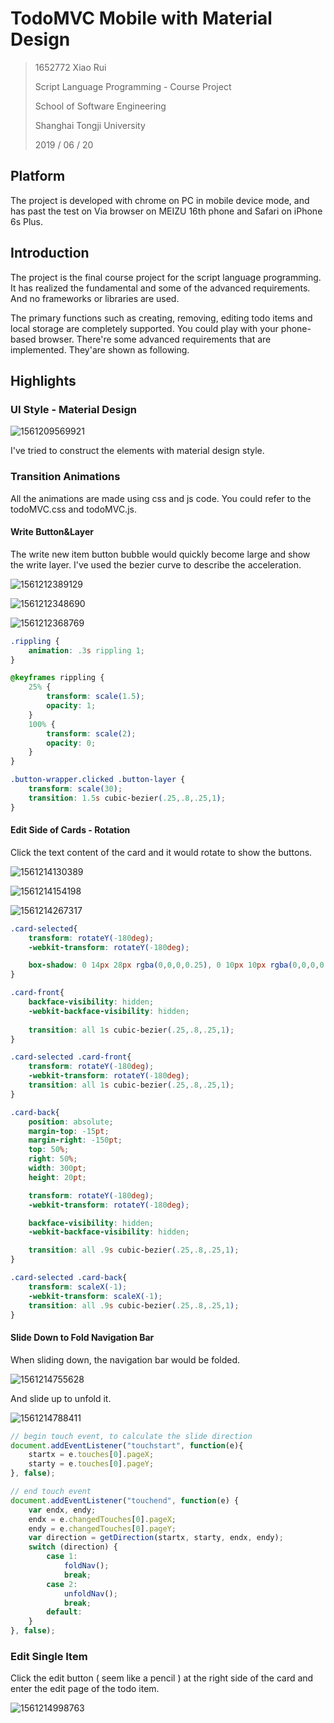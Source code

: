 # TodoMVC Mobile with Material Design



> 1652772  Xiao Rui
>
> Script Language Programming - Course Project
>
> School of Software Engineering
>
> Shanghai Tongji University
>
> 2019 / 06 / 20



## Platform

The project is developed with chrome on PC in mobile device mode, and has past the test on Via browser on MEIZU 16th phone and Safari on iPhone 6s Plus.



## Introduction

The project is the final course project for the script language programming. It has realized the fundamental and some of the advanced requirements. And no frameworks or libraries are used.

The primary functions such as creating, removing, editing todo items and local storage are completely supported. You could play with your phone-based browser. There're some advanced requirements that are implemented. They'are shown as following.



## Highlights

### UI Style - Material Design

![1561209569921](README.assets/1561209569921.png)

I've tried to construct the elements with material design style. 



### Transition Animations

All the animations are made using css and js code. You could refer to the todoMVC.css and todoMVC.js.

#### Write Button&Layer

The write new item button bubble would quickly become large and show the write layer. I've used the bezier curve to describe the acceleration.

![1561212389129](README.assets/1561212389129.png)

![1561212348690](README.assets/1561212348690.png)

![1561212368769](README.assets/1561212368769.png)

```css
.rippling {
    animation: .3s rippling 1;
}

@keyframes rippling {
    25% {
        transform: scale(1.5);
        opacity: 1;
    }
    100% {
        transform: scale(2);
        opacity: 0;
    }
}

.button-wrapper.clicked .button-layer {
    transform: scale(30);
    transition: 1.5s cubic-bezier(.25,.8,.25,1);
}
```

#### Edit Side of Cards - Rotation

Click the text content of the card and it would rotate to show the buttons.

![1561214130389](README.assets/1561214130389.png)

![1561214154198](README.assets/1561214154198.png)

![1561214267317](README.assets/1561214267317.png)

```css
.card-selected{
    transform: rotateY(-180deg);
    -webkit-transform: rotateY(-180deg);

    box-shadow: 0 14px 28px rgba(0,0,0,0.25), 0 10px 10px rgba(0,0,0,0.22);
}

.card-front{
    backface-visibility: hidden;
    -webkit-backface-visibility: hidden;
    
    transition: all 1s cubic-bezier(.25,.8,.25,1);
}

.card-selected .card-front{
    transform: rotateY(-180deg);
    -webkit-transform: rotateY(-180deg);
    transition: all 1s cubic-bezier(.25,.8,.25,1);
}

.card-back{
    position: absolute;
    margin-top: -15pt;
    margin-right: -150pt;
    top: 50%;
    right: 50%;
    width: 300pt;
    height: 20pt;

    transform: rotateY(-180deg);
    -webkit-transform: rotateY(-180deg);

    backface-visibility: hidden;
    -webkit-backface-visibility: hidden;

    transition: all .9s cubic-bezier(.25,.8,.25,1);
}

.card-selected .card-back{
    transform: scaleX(-1);
    -webkit-transform: scaleX(-1);
    transition: all .9s cubic-bezier(.25,.8,.25,1);
}
```

#### Slide Down to Fold Navigation Bar

When sliding down, the navigation bar would be folded.

![1561214755628](README.assets/1561214755628.png)

And slide up to unfold it.

![1561214788411](README.assets/1561214788411.png)

```js
// begin touch event, to calculate the slide direction
document.addEventListener("touchstart", function(e){
    startx = e.touches[0].pageX;
    starty = e.touches[0].pageY;
}, false);

// end touch event
document.addEventListener("touchend", function(e) {
    var endx, endy;
    endx = e.changedTouches[0].pageX;
    endy = e.changedTouches[0].pageY;
    var direction = getDirection(startx, starty, endx, endy);
    switch (direction) {
        case 1:
            foldNav();
            break;
        case 2:
            unfoldNav();
            break;
        default:
    }
}, false);
```

### Edit Single Item

Click the edit button ( seem like a pencil ) at the right side of the card and enter the edit page of the todo item.

![1561214998763](README.assets/1561214998763.png)